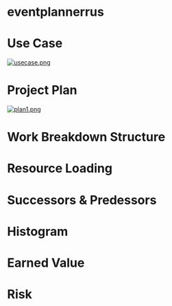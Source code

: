 # eventplannerrus

# Use Case
[![usecase.png](https://i.postimg.cc/9Qv80Yp4/usecase.png)](https://postimg.cc/w1QcbJnH)

# Project Plan
[![plan1.png](https://i.postimg.cc/G2Jy0GzT/plan1.png)](https://postimg.cc/sQxX7Bk3)



# Work Breakdown Structure

# Resource Loading

# Successors & Predessors

# Histogram

# Earned Value

# Risk

